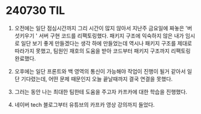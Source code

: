 # 240730 TIL
1. 오전에는 일단 점심시간까지 그리 시간이 많지 않아서 지난주 금요일에 짜놓은 '버섯키우기 ' 서버 구현 코드를 리팩토링했다. 패키지 구조에 익숙하지 않은 내가 임시로 일단 보기 좋게 만들겠다는 생각 하에 만들었는데 역시나 패키지 구조를 제대로 따라가지 못했고, 팀원인 재호의 도움을 받아 코드부터 패키지 구조까지 리팩토링 완료했다. 

2. 오후에는 일단 프론트와 백 영역의 통신이 가능해야 작업이 진행이 될거 같아서 일단 기다렸는데, 어떤 문제 때문인지 오늘 끝날때까지 결국 연결을 못했다. 

3. 그러는 동안 나는 최대한 팀한테 도움을 주고자 카프카에 대한 학습을 진행했다.

4. 네이버 tech 블로그부터 유튜브의 카프카 영상 강의까지 들었다.